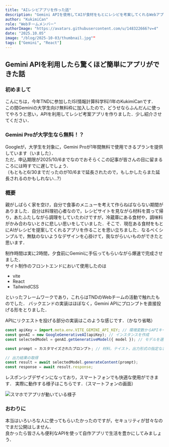 ```yaml
---
title: "AIレシピアプリを作った話"
description: "Gemini APIを使用してAIが食材をもとにレシピを考案してくれるWebアプリを作成"
author: "KukimiCan"
role: "Webチームメンバー"
authorImage: "https://avatars.githubusercontent.com/u/148322666?v=4"
date: "2025.10.05"
image: "/blog/2025-10-03/thumbnail.jpg""
tags: ["Gemini", "React"]
---
```


## Gemini APIを利用したら驚くほど簡単にアプリができた話

### 初めまして

こんにちは，今年TNDに参加したIS(情報計算科学科)1年のKukimiCanです．\
この間Geminiの大学生向け無料枠に加入したので，どうせならふんだんに使ってやろうと思い，APIを利用してレシピ考案アプリを作りました．少し紹介させてください．

### Gemini Proが大学生なら無料！？

Googleが，大学生を対象に，Gemini Proが1年間無料で使用できるプランを提供しています（いました）．\
ただ，申込期限が2025/10/6までなのでおそらくこの記事が皆さんの目に留まるころには時すでに遅しでしょう．\
（もともと6/30までだったのが10/6まで延長されたので，もしかしたらまた延長されるのかもしれない...?）

### 概要

親がしばらく家を空け，自分で食事のメニューを考えて作らねばならない期間がありました．自分は料理初心者なので，レシピサイトを見ながら材料を買って帰り，あたふたしながら調理をしていたわけですが，冷蔵庫にある食材や，調味料がかみ合わないときに悲しい思いをしていました．そこで．現在ある食材をもとにAIがレシピを提案してくれるアプリを作ることを思い立ちました．なるべくシンプルで，無駄のないようなデザインを心掛けて，我ながらいいものができたと思います．

制作時間は実に2時間，夕食前にGeminiに手伝ってもらいながら爆速で完成させました．\
サイト制作のフロントエンドにおいて使用したのは

- vite
- React
- TailwindCSS

といったフレームワークであり，これらはTNDのWebチームの活動で触れたものでした．
バックエンドの実装はほぼなく，Gemini APIにプロンプトを直接投げる形をとりました．

APIにリクエストを投げる部分の実装はこのような感じです．（かなり省略）

```js
const apiKey = import.meta.env.VITE_GEMINI_API_KEY; // 環境変数からAPIキーを取得
const genAI = new GoogleGenerativeAI(apiKey); // インスタンスを作成
const selectedModel = genAI.getGenerativeModel({ model }); // モデルを選択

const prompt = カスタマイズされたプロンプト; // 材料，テイスト，出力形式の指定など

// 出力結果の取得
const result = await selectedModel.generateContent(prompt);
const response = await result.response;
```

レスポンシブデザインになっており，スマートフォンでも快適な使用ができます．
実際に動作する様子はこちらです．（スマートフォンの画面）

![スマホでアプリが動いている様子](/blog/2025-10-05/sample.gif)


### おわりに

本当はいろいろな人に使ってもらいたかったのですが，セキュリティが甘々なのでまだ公開はしません．\
良かったら皆さんも便利なAPIを使って自作アプリで生活を豊かにしてみましょう．
